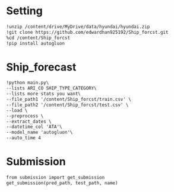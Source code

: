 # Setting  
```markdown
!unzip /content/drive/MyDrive/data/hyundai/hyundai.zip  
!git clone https://github.com/edwardhan925192/Ship_forcst.git  
%cd /content/Ship_forcst  
!pip install autogluon
```

# Ship_forecast  
```markdown
!python main.py\
--lists ARI_CO SHIP_TYPE_CATEGORY\
--lists more stats you want\
--file_path1 '/content/Ship_forcst/train.csv' \
--file_path2 '/content/Ship_forcst/test.csv' \
--load \
--preprocess \
--extract_dates \
--datetime_col 'ATA'\
--model_name 'autogluon'\  
--auto_time 4  
```

# Submission  
```markdown
from submission import get_submission  
get_submission(pred_path, test_path, name)  
```


